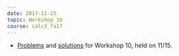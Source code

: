 ```yaml
---
date: 2017-11-15
topic: Workshop 10
course: calc3_fa17
---
```


- [Problems](http://ckottke.ncf.edu/calc3/workshop10.pdf) and [solutions](http://ckottke.ncf.edu/calc3/workshop10_solns.pdf) for Workshop 10, held on 11/15.
